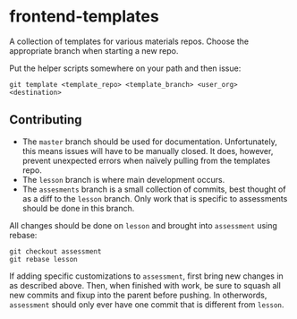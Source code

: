 frontend-templates
==================

A collection of templates for various materials repos. Choose the appropriate branch when starting a new repo.

Put the helper scripts somewhere on your path and then issue:

    git template <template_repo> <template_branch> <user_org> <destination>

Contributing
------------

- The `master` branch should be used for documentation. Unfortunately, this
  means issues will have to be manually closed. It does, however, prevent
  unexpected errors when naïvely pulling from the templates repo.
- The `lesson` branch is where main development occurs.
- The `assesments` branch is a small collection of commits, best thought of as
  a diff to the `lesson` branch. Only work that is specific to assessments
  should be done in this branch.

All changes should be done on `lesson` and  brought into `assessment` using
rebase:

    git checkout assessment
    git rebase lesson

If adding specific customizations to `assessment`, first bring new changes in
as described above. Then, when finished with work, be sure to squash all new
commits and fixup into the parent before pushing. In otherwords, `assessment`
should only ever have one commit that is different from `lesson`.
